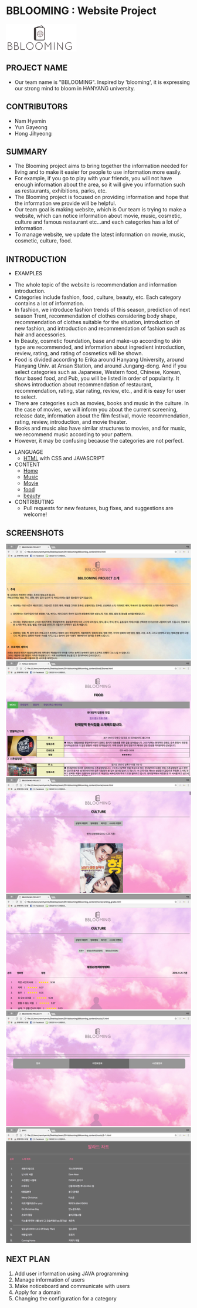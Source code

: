 
# BBLOOMING : Website Project

![Alt text](https://github.com/hyemni/29-bblooming/blob/master/bblooming_content/blooming.jpg)

## PROJECT NAME
* Our team name is "BBLOOMING".
  Inspired by 'blooming', it is expressing our strong mind to bloom in HANYANG university.

## CONTRIBUTORS
* Nam Hyemin
* Yun Gayeong
* Hong Jihyeong

## SUMMARY
* The Blooming project aims to bring together the information needed for living and to make it easier for people to use information more easily.
* For example, if you go to play with your friends, you will not have enough information about the area, so it will give you information such as restaurants, exhibitions, parks, etc.
* The Blooming project is focused on providing information and hope that the information we provide will be helpful.
* Our team goal is making website, which is Our team is trying to make a website, which can notice information about movie, music, cosmetic, culture and famous restaurant etc...and each categories has a lot of information.
* To manage website, we update the latest information on movie, music, cosmetic, culture, food.

## INTRODUCTION
* EXAMPLES
 - The whole topic of the website is recommendation and information introduction.
 - Categories include fashion, food, culture, beauty, etc. Each category contains a lot of information.
 - In fashion, we introduce fashion trends of this season, prediction of next season Trent, recommendation of clothes considering body shape, recommendation of clothes suitable for the situation, introduction of new fashion, and introduction and recommendation of fashion such as hair and accessories.
 - In Beauty, cosmetic foundation, base and make-up according to skin type are recommended, and information about ingredient introduction, review, rating, and rating of cosmetics will be shown.
 - Food is divided according to Erika around Hanyang University, around Hanyang Univ. at Ansan Station, and around Jungang-dong. And if you select categories such as Japanese, Western food, Chinese, Korean, flour based food, and Pub, you will be listed in order of popularity. It shows introduction about recommendation of restaurant, recommendation, rating, star rating, review, etc., and it is easy for user to select.
 - There are categories such as movies, books and music in the culture. In the case of movies, we will inform you about the current screening, release date, information about the film festival, movie recommendation, rating, review, introduction, and movie theater.
 - Books and music also have similar structures to movies, and for music, we recommend music according to your pattern.
 - However, it may be confusing because the categories are not perfect.

* LANGUAGE
  - [HTML](http://www.w3schools.com/html/html_intro.asp "HTML") with CSS and JAVASCRIPT
* CONTENT
  - [Home](https://github.com/hyemni/29-bblooming/tree/master/bblooming_content "Home")
  - [Music](https://github.com/hyemni/29-bblooming/tree/master/bblooming_content/music "Music")
  - [Movie](https://github.com/hyemni/29-bblooming/tree/master/bblooming_content/movie "Movie")
  - [food](https://github.com/hyemni/29-bblooming/tree/master/bblooming_content/food "food")
  - [beauty](https://github.com/hyemni/29-bblooming/tree/master/bblooming_content/beauty "beauty")
* CONTRIBUTING
  - Pull requests for new features, bug fixes, and suggestions are welcome!

## SCREENSHOTS
![introduce](https://github.com/hyemni/29-bblooming/blob/master/screenshot/소개.png)
![food](https://github.com/hyemni/29-bblooming/blob/master/screenshot/맛집.png)
![movie](https://github.com/hyemni/29-bblooming/blob/master/screenshot/영화.png)
![movie](https://github.com/hyemni/29-bblooming/blob/master/screenshot/영화목록.png)
![music](https://github.com/hyemni/29-bblooming/blob/master/screenshot/음악.png)
![music](https://github.com/hyemni/29-bblooming/blob/master/screenshot/차트.png)

## NEXT PLAN
1. Add user information using JAVA programming
2. Manage information of users
3. Make noticeboard and communicate with users
4. Apply for a domain
5. Changing the configuration for a category
